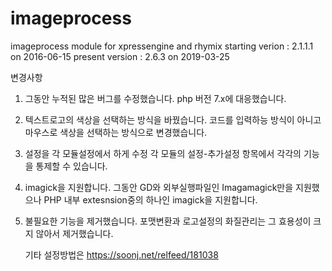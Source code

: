 # imageprocess
imageprocess module for xpressengine and rhymix
starting verion : 2.1.1.1 on 2016-06-15
present version : 2.6.3 on 2019-03-25

변경사항
1. 그동안 누적된 많은 버그를 수정했습니다.
   php 버전 7.x에 대응했습니다.
   
2. 텍스트로고의 색상을 선택하는 방식을 바꿨습니다.
  코드를 입력하능 방식이 아니고 마우스로 색상을 선택하는 방식으로 변경했습니다.
  
3. 설정을 각 모듈설정에서 하게 수정
  각 모듈의 설정-추가설정 항목에서 각각의 기능을 통제할 수 있습니다.
  
4. imagick을 지원합니다.
  그동안 GD와 외부실행파일인 Imagamagick만을 지원했으나 PHP 내부 extesnsion중의 하나인 imagick을 지원합니다.
 
5. 불필요한 기능을 제거했습니다.
   포맷변환과 로고설정의 화질관리는 그 효용성이 크지 않아서 제거했습니다.
   
   
   기타 설정방법은 https://soonj.net/relfeed/181038 
